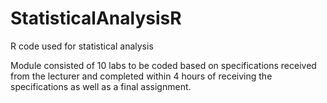 # StatisticalAnalysisR
R code used for statistical analysis 

Module consisted of 10 labs to be coded based on specifications received from the lecturer and completed within 4 hours of receiving the
specifications as well as a final assignment.
